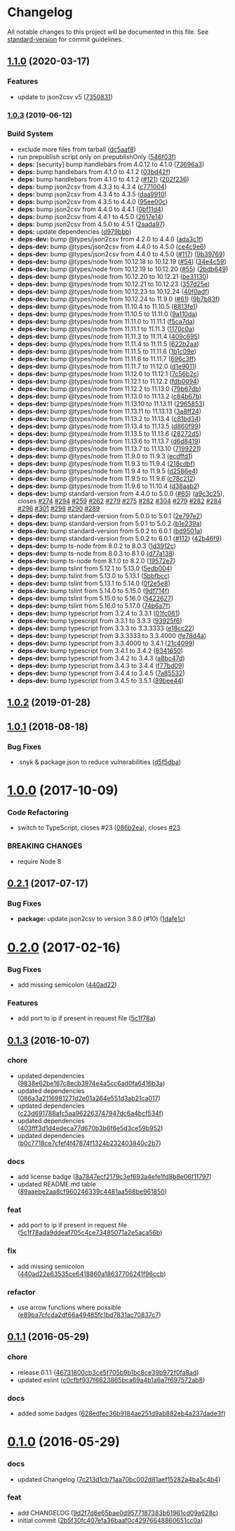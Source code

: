 # Changelog

All notable changes to this project will be documented in this file. See [standard-version](https://github.com/conventional-changelog/standard-version) for commit guidelines.

## [1.1.0](https://github.com/timbru31/spigot-anti-piracy-csv-exporter/compare/v1.0.3...v1.1.0) (2020-03-17)


### Features

* update to json2csv v5 ([7350831](https://github.com/timbru31/spigot-anti-piracy-csv-exporter/commit/73508319fc8d2d6c1ff899b7e8d72fa708a4765e))

### [1.0.3](https://github.com/timbru31/spigot-anti-piracy-csv-exporter/compare/v1.0.2...v1.0.3) (2019-06-12)


### Build System

* exclude more files from tarball ([dc5aaf8](https://github.com/timbru31/spigot-anti-piracy-csv-exporter/commit/dc5aaf8))
* run prepublish script only on prepublishOnly ([546f03f](https://github.com/timbru31/spigot-anti-piracy-csv-exporter/commit/546f03f))
* **deps:** [security] bump handlebars from 4.0.12 to 4.1.0 ([73696a3](https://github.com/timbru31/spigot-anti-piracy-csv-exporter/commit/73696a3))
* **deps:** bump handlebars from 4.1.0 to 4.1.2 ([03bd42f](https://github.com/timbru31/spigot-anti-piracy-csv-exporter/commit/03bd42f))
* **deps:** bump handlebars from 4.1.0 to 4.1.2 ([#121](https://github.com/timbru31/spigot-anti-piracy-csv-exporter/issues/121)) ([202f236](https://github.com/timbru31/spigot-anti-piracy-csv-exporter/commit/202f236))
* **deps:** bump json2csv from 4.3.3 to 4.3.4 ([c771004](https://github.com/timbru31/spigot-anti-piracy-csv-exporter/commit/c771004))
* **deps:** bump json2csv from 4.3.4 to 4.3.5 ([daa9910](https://github.com/timbru31/spigot-anti-piracy-csv-exporter/commit/daa9910))
* **deps:** bump json2csv from 4.3.5 to 4.4.0 ([95ee00c](https://github.com/timbru31/spigot-anti-piracy-csv-exporter/commit/95ee00c))
* **deps:** bump json2csv from 4.4.0 to 4.4.1 ([0bf11d4](https://github.com/timbru31/spigot-anti-piracy-csv-exporter/commit/0bf11d4))
* **deps:** bump json2csv from 4.4.1 to 4.5.0 ([2617e14](https://github.com/timbru31/spigot-anti-piracy-csv-exporter/commit/2617e14))
* **deps:** bump json2csv from 4.5.0 to 4.5.1 ([2aada97](https://github.com/timbru31/spigot-anti-piracy-csv-exporter/commit/2aada97))
* **deps:** update dependencies ([d979bbb](https://github.com/timbru31/spigot-anti-piracy-csv-exporter/commit/d979bbb))
* **deps-dev:** bump @types/json2csv from 4.2.0 to 4.4.0 ([ada3c1f](https://github.com/timbru31/spigot-anti-piracy-csv-exporter/commit/ada3c1f))
* **deps-dev:** bump @types/json2csv from 4.4.0 to 4.5.0 ([ce4c9e6](https://github.com/timbru31/spigot-anti-piracy-csv-exporter/commit/ce4c9e6))
* **deps-dev:** bump @types/json2csv from 4.4.0 to 4.5.0 ([#117](https://github.com/timbru31/spigot-anti-piracy-csv-exporter/issues/117)) ([9b39769](https://github.com/timbru31/spigot-anti-piracy-csv-exporter/commit/9b39769))
* **deps-dev:** bump @types/node from 10.12.18 to 10.12.19 ([#54](https://github.com/timbru31/spigot-anti-piracy-csv-exporter/issues/54)) ([34e4c59](https://github.com/timbru31/spigot-anti-piracy-csv-exporter/commit/34e4c59))
* **deps-dev:** bump @types/node from 10.12.19 to 10.12.20 ([#55](https://github.com/timbru31/spigot-anti-piracy-csv-exporter/issues/55)) ([2bdb649](https://github.com/timbru31/spigot-anti-piracy-csv-exporter/commit/2bdb649))
* **deps-dev:** bump @types/node from 10.12.20 to 10.12.21 ([be31130](https://github.com/timbru31/spigot-anti-piracy-csv-exporter/commit/be31130))
* **deps-dev:** bump @types/node from 10.12.21 to 10.12.23 ([357d25e](https://github.com/timbru31/spigot-anti-piracy-csv-exporter/commit/357d25e))
* **deps-dev:** bump @types/node from 10.12.23 to 10.12.24 ([40f0adf](https://github.com/timbru31/spigot-anti-piracy-csv-exporter/commit/40f0adf))
* **deps-dev:** bump @types/node from 10.12.24 to 11.9.0 ([#61](https://github.com/timbru31/spigot-anti-piracy-csv-exporter/issues/61)) ([9b7b83f](https://github.com/timbru31/spigot-anti-piracy-csv-exporter/commit/9b7b83f))
* **deps-dev:** bump @types/node from 11.10.4 to 11.10.5 ([8813fe1](https://github.com/timbru31/spigot-anti-piracy-csv-exporter/commit/8813fe1))
* **deps-dev:** bump @types/node from 11.10.5 to 11.11.0 ([9a110da](https://github.com/timbru31/spigot-anti-piracy-csv-exporter/commit/9a110da))
* **deps-dev:** bump @types/node from 11.11.0 to 11.11.1 ([f5ca7da](https://github.com/timbru31/spigot-anti-piracy-csv-exporter/commit/f5ca7da))
* **deps-dev:** bump @types/node from 11.11.1 to 11.11.3 ([1170c0a](https://github.com/timbru31/spigot-anti-piracy-csv-exporter/commit/1170c0a))
* **deps-dev:** bump @types/node from 11.11.3 to 11.11.4 ([409c695](https://github.com/timbru31/spigot-anti-piracy-csv-exporter/commit/409c695))
* **deps-dev:** bump @types/node from 11.11.4 to 11.11.5 ([622b2aa](https://github.com/timbru31/spigot-anti-piracy-csv-exporter/commit/622b2aa))
* **deps-dev:** bump @types/node from 11.11.5 to 11.11.6 ([1b1c09e](https://github.com/timbru31/spigot-anti-piracy-csv-exporter/commit/1b1c09e))
* **deps-dev:** bump @types/node from 11.11.6 to 11.11.7 ([696c3ff](https://github.com/timbru31/spigot-anti-piracy-csv-exporter/commit/696c3ff))
* **deps-dev:** bump @types/node from 11.11.7 to 11.12.0 ([d1e9011](https://github.com/timbru31/spigot-anti-piracy-csv-exporter/commit/d1e9011))
* **deps-dev:** bump @types/node from 11.12.0 to 11.12.1 ([7c56b2c](https://github.com/timbru31/spigot-anti-piracy-csv-exporter/commit/7c56b2c))
* **deps-dev:** bump @types/node from 11.12.1 to 11.12.2 ([fdb0094](https://github.com/timbru31/spigot-anti-piracy-csv-exporter/commit/fdb0094))
* **deps-dev:** bump @types/node from 11.12.2 to 11.13.0 ([79b67db](https://github.com/timbru31/spigot-anti-piracy-csv-exporter/commit/79b67db))
* **deps-dev:** bump @types/node from 11.13.0 to 11.13.2 ([c84b67b](https://github.com/timbru31/spigot-anti-piracy-csv-exporter/commit/c84b67b))
* **deps-dev:** bump @types/node from 11.13.10 to 11.13.11 ([2965853](https://github.com/timbru31/spigot-anti-piracy-csv-exporter/commit/2965853))
* **deps-dev:** bump @types/node from 11.13.11 to 11.13.13 ([3a8ff24](https://github.com/timbru31/spigot-anti-piracy-csv-exporter/commit/3a8ff24))
* **deps-dev:** bump @types/node from 11.13.2 to 11.13.4 ([c81bd34](https://github.com/timbru31/spigot-anti-piracy-csv-exporter/commit/c81bd34))
* **deps-dev:** bump @types/node from 11.13.4 to 11.13.5 ([d860f99](https://github.com/timbru31/spigot-anti-piracy-csv-exporter/commit/d860f99))
* **deps-dev:** bump @types/node from 11.13.5 to 11.13.6 ([28272d5](https://github.com/timbru31/spigot-anti-piracy-csv-exporter/commit/28272d5))
* **deps-dev:** bump @types/node from 11.13.6 to 11.13.7 ([d6d8419](https://github.com/timbru31/spigot-anti-piracy-csv-exporter/commit/d6d8419))
* **deps-dev:** bump @types/node from 11.13.7 to 11.13.10 ([7199221](https://github.com/timbru31/spigot-anti-piracy-csv-exporter/commit/7199221))
* **deps-dev:** bump @types/node from 11.9.0 to 11.9.3 ([ecdffd1](https://github.com/timbru31/spigot-anti-piracy-csv-exporter/commit/ecdffd1))
* **deps-dev:** bump @types/node from 11.9.3 to 11.9.4 ([218cdbf](https://github.com/timbru31/spigot-anti-piracy-csv-exporter/commit/218cdbf))
* **deps-dev:** bump @types/node from 11.9.4 to 11.9.5 ([d2586e4](https://github.com/timbru31/spigot-anti-piracy-csv-exporter/commit/d2586e4))
* **deps-dev:** bump @types/node from 11.9.5 to 11.9.6 ([c78c212](https://github.com/timbru31/spigot-anti-piracy-csv-exporter/commit/c78c212))
* **deps-dev:** bump @types/node from 11.9.6 to 11.10.4 ([d38aab2](https://github.com/timbru31/spigot-anti-piracy-csv-exporter/commit/d38aab2))
* **deps-dev:** bump standard-version from 4.4.0 to 5.0.0 ([#65](https://github.com/timbru31/spigot-anti-piracy-csv-exporter/issues/65)) ([a9c3c25](https://github.com/timbru31/spigot-anti-piracy-csv-exporter/commit/a9c3c25)), closes [#274](https://github.com/timbru31/spigot-anti-piracy-csv-exporter/issues/274) [#294](https://github.com/timbru31/spigot-anti-piracy-csv-exporter/issues/294) [#259](https://github.com/timbru31/spigot-anti-piracy-csv-exporter/issues/259) [#262](https://github.com/timbru31/spigot-anti-piracy-csv-exporter/issues/262) [#279](https://github.com/timbru31/spigot-anti-piracy-csv-exporter/issues/279) [#275](https://github.com/timbru31/spigot-anti-piracy-csv-exporter/issues/275) [#282](https://github.com/timbru31/spigot-anti-piracy-csv-exporter/issues/282) [#304](https://github.com/timbru31/spigot-anti-piracy-csv-exporter/issues/304) [#279](https://github.com/timbru31/spigot-anti-piracy-csv-exporter/issues/279) [#282](https://github.com/timbru31/spigot-anti-piracy-csv-exporter/issues/282) [#284](https://github.com/timbru31/spigot-anti-piracy-csv-exporter/issues/284) [#296](https://github.com/timbru31/spigot-anti-piracy-csv-exporter/issues/296) [#301](https://github.com/timbru31/spigot-anti-piracy-csv-exporter/issues/301) [#298](https://github.com/timbru31/spigot-anti-piracy-csv-exporter/issues/298) [#290](https://github.com/timbru31/spigot-anti-piracy-csv-exporter/issues/290) [#289](https://github.com/timbru31/spigot-anti-piracy-csv-exporter/issues/289)
* **deps-dev:** bump standard-version from 5.0.0 to 5.0.1 ([2e797e2](https://github.com/timbru31/spigot-anti-piracy-csv-exporter/commit/2e797e2))
* **deps-dev:** bump standard-version from 5.0.1 to 5.0.2 ([b1e239a](https://github.com/timbru31/spigot-anti-piracy-csv-exporter/commit/b1e239a))
* **deps-dev:** bump standard-version from 5.0.2 to 6.0.1 ([bd9501a](https://github.com/timbru31/spigot-anti-piracy-csv-exporter/commit/bd9501a))
* **deps-dev:** bump standard-version from 5.0.2 to 6.0.1 ([#112](https://github.com/timbru31/spigot-anti-piracy-csv-exporter/issues/112)) ([42b46f9](https://github.com/timbru31/spigot-anti-piracy-csv-exporter/commit/42b46f9))
* **deps-dev:** bump ts-node from 8.0.2 to 8.0.3 ([1d3912c](https://github.com/timbru31/spigot-anti-piracy-csv-exporter/commit/1d3912c))
* **deps-dev:** bump ts-node from 8.0.3 to 8.1.0 ([d77a138](https://github.com/timbru31/spigot-anti-piracy-csv-exporter/commit/d77a138))
* **deps-dev:** bump ts-node from 8.1.0 to 8.2.0 ([19572e7](https://github.com/timbru31/spigot-anti-piracy-csv-exporter/commit/19572e7))
* **deps-dev:** bump tslint from 5.12.1 to 5.13.0 ([5edb004](https://github.com/timbru31/spigot-anti-piracy-csv-exporter/commit/5edb004))
* **deps-dev:** bump tslint from 5.13.0 to 5.13.1 ([5bbfbcc](https://github.com/timbru31/spigot-anti-piracy-csv-exporter/commit/5bbfbcc))
* **deps-dev:** bump tslint from 5.13.1 to 5.14.0 ([0f2e5e8](https://github.com/timbru31/spigot-anti-piracy-csv-exporter/commit/0f2e5e8))
* **deps-dev:** bump tslint from 5.14.0 to 5.15.0 ([9df714f](https://github.com/timbru31/spigot-anti-piracy-csv-exporter/commit/9df714f))
* **deps-dev:** bump tslint from 5.15.0 to 5.16.0 ([5422627](https://github.com/timbru31/spigot-anti-piracy-csv-exporter/commit/5422627))
* **deps-dev:** bump tslint from 5.16.0 to 5.17.0 ([74b6a7f](https://github.com/timbru31/spigot-anti-piracy-csv-exporter/commit/74b6a7f))
* **deps-dev:** bump typescript from 3.2.4 to 3.3.1 ([01fc061](https://github.com/timbru31/spigot-anti-piracy-csv-exporter/commit/01fc061))
* **deps-dev:** bump typescript from 3.3.1 to 3.3.3 ([93925f6](https://github.com/timbru31/spigot-anti-piracy-csv-exporter/commit/93925f6))
* **deps-dev:** bump typescript from 3.3.3 to 3.3.3333 ([e18cc22](https://github.com/timbru31/spigot-anti-piracy-csv-exporter/commit/e18cc22))
* **deps-dev:** bump typescript from 3.3.3333 to 3.3.4000 ([fe78d4a](https://github.com/timbru31/spigot-anti-piracy-csv-exporter/commit/fe78d4a))
* **deps-dev:** bump typescript from 3.3.4000 to 3.4.1 ([21c4099](https://github.com/timbru31/spigot-anti-piracy-csv-exporter/commit/21c4099))
* **deps-dev:** bump typescript from 3.4.1 to 3.4.2 ([8341650](https://github.com/timbru31/spigot-anti-piracy-csv-exporter/commit/8341650))
* **deps-dev:** bump typescript from 3.4.2 to 3.4.3 ([a8bc47d](https://github.com/timbru31/spigot-anti-piracy-csv-exporter/commit/a8bc47d))
* **deps-dev:** bump typescript from 3.4.3 to 3.4.4 ([f77bd09](https://github.com/timbru31/spigot-anti-piracy-csv-exporter/commit/f77bd09))
* **deps-dev:** bump typescript from 3.4.4 to 3.4.5 ([7a85532](https://github.com/timbru31/spigot-anti-piracy-csv-exporter/commit/7a85532))
* **deps-dev:** bump typescript from 3.4.5 to 3.5.1 ([89bee44](https://github.com/timbru31/spigot-anti-piracy-csv-exporter/commit/89bee44))



<a name="1.0.2"></a>
## [1.0.2](https://github.com/timbru31/spigot-anti-piracy-csv-exporter/compare/v1.0.1...v1.0.2) (2019-01-28)



<a name="1.0.1"></a>
## [1.0.1](https://github.com/timbru31/spigot-anti-piracy-csv-exporter/compare/v1.0.0...v1.0.1) (2018-08-18)


### Bug Fixes

* .snyk & package.json to reduce vulnerabilities ([d5f5dba](https://github.com/timbru31/spigot-anti-piracy-csv-exporter/commit/d5f5dba))



<a name="1.0.0"></a>
# [1.0.0](https://github.com/timbru31/spigot-anti-piracy-csv-exporter/compare/v0.2.1...v1.0.0) (2017-10-09)


### Code Refactoring

* switch to TypeScript, closes #23 ([086b2ea](https://github.com/timbru31/spigot-anti-piracy-csv-exporter/commit/086b2ea)), closes [#23](https://github.com/timbru31/spigot-anti-piracy-csv-exporter/issues/23)


### BREAKING CHANGES

* require Node 8



<a name="0.2.1"></a>
## [0.2.1](https://github.com/timbru31/spigot-anti-piracy-csv-exporter/compare/v0.2.0...v0.2.1) (2017-07-17)


### Bug Fixes

* **package:** update json2csv to version 3.8.0 (#10) ([1dafe1c](https://github.com/timbru31/spigot-anti-piracy-csv-exporter/commit/1dafe1c))



<a name="0.2.0"></a>
# [0.2.0](https://github.com/timbru31/spigot-anti-piracy-csv-exporter/compare/v0.1.1...v0.2.0) (2017-02-16)


### Bug Fixes

* add missing semicolon ([440ad22](https://github.com/timbru31/spigot-anti-piracy-csv-exporter/commit/440ad22))


### Features

* add port to ip if present in request file ([5c1f78a](https://github.com/timbru31/spigot-anti-piracy-csv-exporter/commit/5c1f78a))



<a name="0.1.3"></a>
## [0.1.3](https://github.com/timbru31/spigot-anti-piracy-csv-exporter/compare/v0.1.1...v0.1.3) (2016-10-07)


### chore

* updated dependencies ([9838e62be167c8ecb3974e4a5cc6ad0fa6416b3a](https://github.com/timbru31/spigot-anti-piracy-csv-exporter/commit/9838e62be167c8ecb3974e4a5cc6ad0fa6416b3a))
* updated dependencies ([086a3a2116981271d2e01a264e551d3ab21ca017](https://github.com/timbru31/spigot-anti-piracy-csv-exporter/commit/086a3a2116981271d2e01a264e551d3ab21ca017))
* updated dependencies ([c23d691788afc5aa962263747947dc6a4bcf534f](https://github.com/timbru31/spigot-anti-piracy-csv-exporter/commit/c23d691788afc5aa962263747947dc6a4bcf534f))
* updated dependencies ([403fff3d1d4edeca77d670b3b6f6e5d3ce59b952](https://github.com/timbru31/spigot-anti-piracy-csv-exporter/commit/403fff3d1d4edeca77d670b3b6f6e5d3ce59b952))
* updated dependencies ([b0c7718ce7cfef4f47874f1324b232403840c2b7](https://github.com/timbru31/spigot-anti-piracy-csv-exporter/commit/b0c7718ce7cfef4f47874f1324b232403840c2b7))

### docs

* add license badge ([8a7847ecf2179c3ef693a4efe1fd8b8e06f11797](https://github.com/timbru31/spigot-anti-piracy-csv-exporter/commit/8a7847ecf2179c3ef693a4efe1fd8b8e06f11797))
* updated README.md table ([89aaebe2aa8cf960246339c4481aa568be961850](https://github.com/timbru31/spigot-anti-piracy-csv-exporter/commit/89aaebe2aa8cf960246339c4481aa568be961850))

### feat

* add port to ip if present in request file ([5c1f78ada9ddeaf705c4ce73485071a2e5aca56b](https://github.com/timbru31/spigot-anti-piracy-csv-exporter/commit/5c1f78ada9ddeaf705c4ce73485071a2e5aca56b))

### fix

* add missing semicolon ([440ad22e63535ce6418860a18637706241f96ccb](https://github.com/timbru31/spigot-anti-piracy-csv-exporter/commit/440ad22e63535ce6418860a18637706241f96ccb))

### refactor

* use arrow functions where possible ([e89ba7cfcda2df66a49485fc1bd7831ac70837c7](https://github.com/timbru31/spigot-anti-piracy-csv-exporter/commit/e89ba7cfcda2df66a49485fc1bd7831ac70837c7))



<a name="0.1.1"></a>
## [0.1.1](https://github.com/timbru31/spigot-anti-piracy-csv-exporter/compare/v0.1.0...v0.1.1) (2016-05-29)


### chore

* release 0.1.1 ([46731800cb3ce5f705b9b1bc8ce39b972f0fa8ad](https://github.com/timbru31/spigot-anti-piracy-csv-exporter/commit/46731800cb3ce5f705b9b1bc8ce39b972f0fa8ad))
* updated eslint ([c0cfbf937f6623865bca69a4b1a6a7f697572ab8](https://github.com/timbru31/spigot-anti-piracy-csv-exporter/commit/c0cfbf937f6623865bca69a4b1a6a7f697572ab8))

### docs

* added some badges ([628edfec36b9184ae251d9ab882eb4a237dade3f](https://github.com/timbru31/spigot-anti-piracy-csv-exporter/commit/628edfec36b9184ae251d9ab882eb4a237dade3f))



<a name="0.1.0"></a>
# [0.1.0](https://github.com/timbru31/spigot-anti-piracy-csv-exporter/compare/2b5f30fc407efa36baaf0c42976648860651cc0a...v0.1.0) (2016-05-29)


### docs

* updated Changelog ([7c213d1cb71aa70bc002d81aef15282a4ba5c4b4](https://github.com/timbru31/spigot-anti-piracy-csv-exporter/commit/7c213d1cb71aa70bc002d81aef15282a4ba5c4b4))

### feat

* add CHANGELOG ([9d2f7d6e65bae0d9577187383b61961cd09a628c](https://github.com/timbru31/spigot-anti-piracy-csv-exporter/commit/9d2f7d6e65bae0d9577187383b61961cd09a628c))
* initial commit ([2b5f30fc407efa36baaf0c42976648860651cc0a](https://github.com/timbru31/spigot-anti-piracy-csv-exporter/commit/2b5f30fc407efa36baaf0c42976648860651cc0a))
